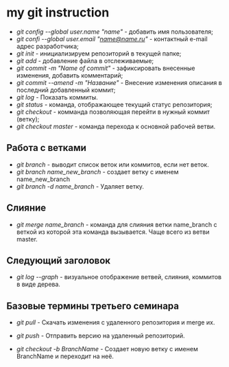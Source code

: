 # my git instruction

* *git config --global user.name "name"* - добавить имя пользователя;
* *git confi --global user.email "name@name.ru"* - контактный e-mail адрес разработчика;
* *git init* - инициализируем репозиторий в текущей папке;
* *git add* - добавление файла в отслеживаемые;
* *git commit -m "Name of commit"* - зафиксировать внесенные изменения, добавить комментарий;
* *git commit --amend -m "Название"* - Внесение изменения описания в последний добавленный коммит;
* *git log* - Показать коммиты.
* *git status* - команда, отображающее текущий статус репозитория;
* *git checkout* - комманда позволяющая перейти в нужный коммит (ветку);
* *git checkout master* - команда перехода к основной рабочей ветви.

## Работа с ветками
* _git branch_ - выводит список веток или коммитов, если нет веток.
* _git branch name_new_branch_ - создает ветку с именем name_new_branch
* _git branch -d name_branch_ - Удаляет ветку.

## Слияние
* *git merge name_branch* - команда для слияния ветки name_branch с веткой из которой эта команда вызывается. Чаще всего из ветви master.

## Следующий заголовок
* *git log --graph* - визуальное отображение ветвей, слияния, коммитов в виде дерева.

## Базовые термины третьего семинара
* *git pull* - Скачать изменения с удаленного репозитория и merge их.

* *git push* - Отправить версию на удаленный репозиторий.

* *git checkout -b BranchName* - Создает новую ветку с именем BranchName и переходит на неё.

